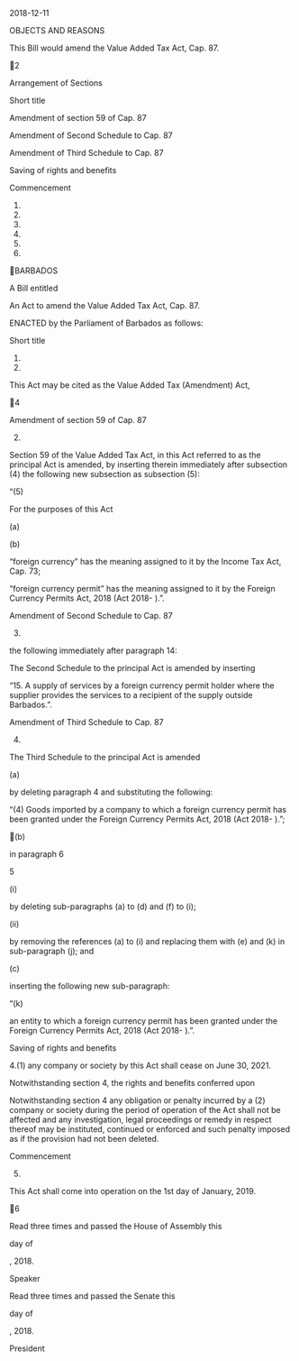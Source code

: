 2018-12-11

OBJECTS AND REASONS

This Bill would amend the Value Added Tax Act, Cap. 87.

2

Arrangement of Sections

Short title

Amendment of section 59 of Cap. 87

Amendment of Second Schedule to Cap. 87

Amendment of Third Schedule to Cap. 87

Saving of rights and benefits

Commencement

1.

2.

3.

4.

4.

5.

BARBADOS

A Bill entitled

An Act to amend the Value Added Tax Act, Cap. 87.

ENACTED by the Parliament of Barbados as follows:

Short title

1.
2018.

This  Act  may  be  cited  as  the  Value  Added  Tax  (Amendment)  Act,

4

Amendment of section 59 of Cap. 87

2.
Section 59 of the Value Added Tax Act, in this Act referred to as the
principal Act is amended, by inserting therein immediately after subsection (4)
the following new subsection as subsection (5):

“(5)

For the purposes of this Act

(a)

(b)

“foreign  currency”  has  the  meaning  assigned  to  it  by  the
Income Tax Act, Cap. 73;

“foreign currency permit” has the meaning assigned to it by
the Foreign Currency Permits Act, 2018 (Act 2018- ).”.

Amendment of Second Schedule to Cap. 87

3.
the following immediately after paragraph 14:

The Second Schedule to the principal Act is amended by inserting

“15.
A  supply  of  services  by  a  foreign  currency  permit  holder
where the supplier provides the services to a recipient of the supply
outside Barbados.”.

Amendment of Third Schedule to Cap. 87

4.

The Third Schedule to the principal Act is amended

(a)

by deleting paragraph 4 and substituting the following:

“(4)
Goods  imported  by  a  company  to  which  a  foreign  currency
permit  has  been  granted  under  the  Foreign  Currency  Permits  Act,
2018 (Act 2018- ).”;

(b)

in paragraph 6

5

(i)

by deleting sub-paragraphs (a) to (d) and (f) to (i);

(ii)

by removing the references (a) to (i) and replacing them with (e)
and (k) in sub-paragraph (j); and

(c)

inserting the following new sub-paragraph:

“(k)

an entity to which a foreign currency permit has been granted
under
the  Foreign  Currency  Permits  Act,  2018
(Act 2018- ).”.

Saving of rights and benefits

4.(1)
any company or society by this Act shall cease on June 30, 2021.

Notwithstanding section 4, the rights and benefits conferred upon

Notwithstanding  section  4  any  obligation  or  penalty  incurred  by  a
(2)
company  or  society  during  the  period  of  operation  of  the  Act  shall  not  be
affected and any investigation, legal proceedings or remedy in respect thereof
may be instituted, continued or enforced and such penalty imposed as if the
provision had not been deleted.

Commencement

5.

This Act shall come into operation on the 1st day of January, 2019.

6

Read three times and passed the House of Assembly this

day of

, 2018.

Speaker

Read three times and passed the Senate this

day of

, 2018.

President

